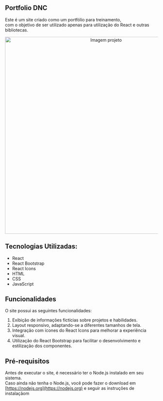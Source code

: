 ## Portfolio DNC

Este é um site criado como um portfólio para treinamento, <br>
com o objetivo de ser utilizado apenas para utilização do React e outras bibliotecas.

<p align="center">
  <img a="" src="https://github.com/rodrigo-falcao/portfolio_dnc/assets/125101340/c6da1f6e-7333-459b-a4ec-62f75f577d22" alt="Imagem projeto" style="width: 650px;">
</p>

## Tecnologias Utilizadas:

- React
- React Bootstrap
- React Icons
- HTML
- CSS
- JavaScript

## Funcionalidades

O site possui as seguintes funcionalidades:

1. Exibição de informações fictícias sobre projetos e habilidades.
2. Layout responsivo, adaptando-se a diferentes tamanhos de tela. 
3. Integração com ícones do React Icons para melhorar a experiência visual.
4. Utilização do React Bootstrap para facilitar o desenvolvimento e estilização dos componentes.

## Pré-requisitos

Antes de executar o site, é necessário ter o Node.js instalado em seu sistema. <br>
Caso ainda não tenha o Node.js, você pode fazer o download em [https://nodejs.org](https://nodejs.org) e seguir as instruções de instalaçãom
